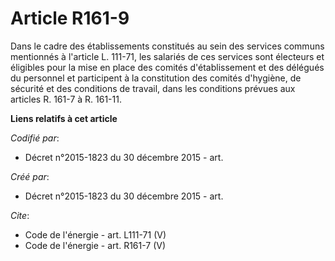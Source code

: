 # Article R161-9

Dans le cadre des établissements constitués au sein des services communs mentionnés à l'article L. 111-71, les salariés de
ces services sont électeurs et éligibles pour la mise en place des comités d'établissement et des délégués du personnel et
participent à la constitution des comités d'hygiène, de sécurité et des conditions de travail, dans les conditions prévues
aux articles R. 161-7 à R. 161-11.

**Liens relatifs à cet article**

_Codifié par_:

  - Décret n°2015-1823 du 30 décembre 2015 - art.

_Créé par_:

  - Décret n°2015-1823 du 30 décembre 2015 - art.

_Cite_:

  - Code de l'énergie - art. L111-71 (V)
  - Code de l'énergie - art. R161-7 (V)
